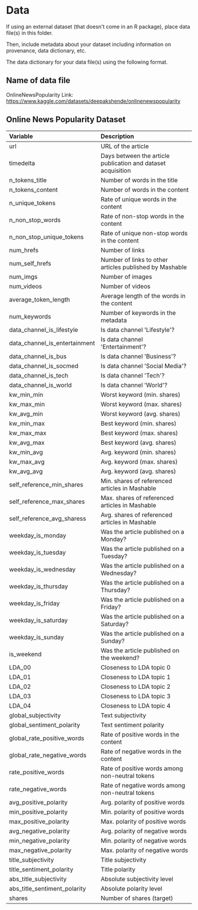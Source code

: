 # Data

If using an external dataset (that doesn't come in an R package), place data file(s) in this folder.

Then, include metadata about your dataset including information on provenance, data dictionary, etc.

The data dictionary for your data file(s) using the following format.

## Name of data file

OnlineNewsPopularity Link: https://www.kaggle.com/datasets/deepakshende/onlinenewspopularity

## Online News Popularity Dataset

| Variable | Description |
|:---------|:------------|
| url | URL of the article |
| timedelta | Days between the article publication and dataset acquisition |
| n_tokens_title | Number of words in the title |
| n_tokens_content | Number of words in the content |
| n_unique_tokens | Rate of unique words in the content |
| n_non_stop_words | Rate of non-stop words in the content |
| n_non_stop_unique_tokens | Rate of unique non-stop words in the content |
| num_hrefs | Number of links |
| num_self_hrefs | Number of links to other articles published by Mashable |
| num_imgs | Number of images |
| num_videos | Number of videos |
| average_token_length | Average length of the words in the content |
| num_keywords | Number of keywords in the metadata |
| data_channel_is_lifestyle | Is data channel 'Lifestyle'? |
| data_channel_is_entertainment | Is data channel 'Entertainment'? |
| data_channel_is_bus | Is data channel 'Business'? |
| data_channel_is_socmed | Is data channel 'Social Media'? |
| data_channel_is_tech | Is data channel 'Tech'? |
| data_channel_is_world | Is data channel 'World'? |
| kw_min_min | Worst keyword (min. shares) |
| kw_max_min | Worst keyword (max. shares) |
| kw_avg_min | Worst keyword (avg. shares) |
| kw_min_max | Best keyword (min. shares) |
| kw_max_max | Best keyword (max. shares) |
| kw_avg_max | Best keyword (avg. shares) |
| kw_min_avg | Avg. keyword (min. shares) |
| kw_max_avg | Avg. keyword (max. shares) |
| kw_avg_avg | Avg. keyword (avg. shares) |
| self_reference_min_shares | Min. shares of referenced articles in Mashable |
| self_reference_max_shares | Max. shares of referenced articles in Mashable |
| self_reference_avg_sharess | Avg. shares of referenced articles in Mashable |
| weekday_is_monday | Was the article published on a Monday? |
| weekday_is_tuesday | Was the article published on a Tuesday? |
| weekday_is_wednesday | Was the article published on a Wednesday? |
| weekday_is_thursday | Was the article published on a Thursday? |
| weekday_is_friday | Was the article published on a Friday? |
| weekday_is_saturday | Was the article published on a Saturday? |
| weekday_is_sunday | Was the article published on a Sunday? |
| is_weekend | Was the article published on the weekend? |
| LDA_00 | Closeness to LDA topic 0 |
| LDA_01 | Closeness to LDA topic 1 |
| LDA_02 | Closeness to LDA topic 2 |
| LDA_03 | Closeness to LDA topic 3 |
| LDA_04 | Closeness to LDA topic 4 |
| global_subjectivity | Text subjectivity |
| global_sentiment_polarity | Text sentiment polarity |
| global_rate_positive_words | Rate of positive words in the content |
| global_rate_negative_words | Rate of negative words in the content |
| rate_positive_words | Rate of positive words among non-neutral tokens |
| rate_negative_words | Rate of negative words among non-neutral tokens |
| avg_positive_polarity | Avg. polarity of positive words |
| min_positive_polarity | Min. polarity of positive words |
| max_positive_polarity | Max. polarity of positive words |
| avg_negative_polarity | Avg. polarity of negative words |
| min_negative_polarity | Min. polarity of negative words |
| max_negative_polarity | Max. polarity of negative words |
| title_subjectivity | Title subjectivity |
| title_sentiment_polarity | Title polarity |
| abs_title_subjectivity | Absolute subjectivity level |
| abs_title_sentiment_polarity | Absolute polarity level |
| shares | Number of shares (target) |
